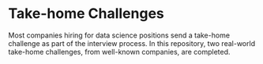 # Take-home Challenges
Most companies hiring for data science positions send a take-home challenge as part of the interview process. In this repository, two real-world take-home challenges, from well-known companies, are completed.

